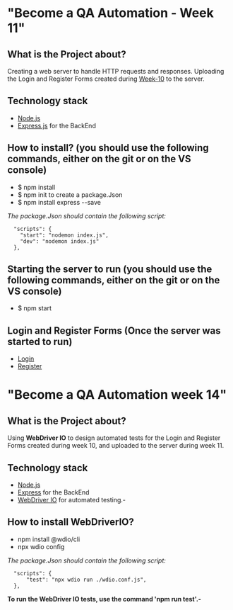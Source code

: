 # "Become a QA Automation - Week 11"

## What is the Project about?
Creating a web server to handle HTTP requests and responses.
Uploading the Login and Register Forms created during [Week-10](https://github.com/mbellico/weeks-9-and-10) to the server.

## Technology stack
* [Node.js](https://nodejs.org/es/docs/)
* [Express.js](https://expressjs.com/es/) for the BackEnd

## How to install?  (you should use the following commands, either on the git or on the VS console)
* $ npm install
* $ npm init to create a package.Json 
* $ npm install express --save

 *The package.Json should contain the following script:*
 
      "scripts": {
        "start": "nodemon index.js",
        "dev": "nodemon index.js"
      },
  

## Starting the server to run (you should use the following commands, either on the git or on the VS console)
* $ npm start

## Login and Register Forms  (Once the server was started to run)
*   [Login](http://localhost:4000/login)
*   [Register](http://localhost:4000/register)

# "Become a QA Automation week 14"

## What is the Project about?

Using **WebDriver IO** to design automated tests for the Login and Register Forms created during week 10, and uploaded to the server during week 11. 

## Technology stack
* [Node.js](https://nodejs.org/es/docs/)
* [Express](https://expressjs.com/es/) for the BackEnd
* [WebDriver IO](https://webdriver.io/docs/gettingstarted) for automated testing.-

## How to install WebDriverIO?
* npm install @wdio/cli
* npx wdio config

*The package.Json should contain the following script:*

      "scripts": {
          "test": "npx wdio run ./wdio.conf.js",
      },

**To run the WebDriver IO tests, use the command 'npm run test'.-**
